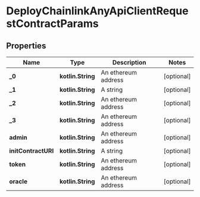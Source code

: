 
# DeployChainlinkAnyApiClientRequestContractParams

## Properties
Name | Type | Description | Notes
------------ | ------------- | ------------- | -------------
**_0** | **kotlin.String** | An ethereum address |  [optional]
**_1** | **kotlin.String** | A string |  [optional]
**_2** | **kotlin.String** | An ethereum address |  [optional]
**_3** | **kotlin.String** | An ethereum address |  [optional]
**admin** | **kotlin.String** | An ethereum address |  [optional]
**initContractURI** | **kotlin.String** | A string |  [optional]
**token** | **kotlin.String** | An ethereum address |  [optional]
**oracle** | **kotlin.String** | An ethereum address |  [optional]



